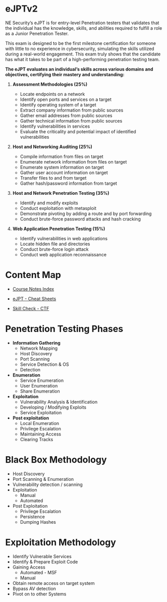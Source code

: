 # eJPTv2

NE Security’s eJPT is for entry-level Penetration testers that validates that the individual has the knowledge, skills, and abilities required to fulfill a role as a Junior Penetration Tester.

This exam is designed to be the first milestone certification for someone with little to no experience in cybersecurity, simulating the skills utilized during a real-world engagement. This exam truly shows that the candidate has what it takes to be part of a high-performing penetration testing team.

**The eJPT evaluates an individual’s skills across various domains and objectives, certifying their mastery and understanding:**

1. **Assessment Methodologies (25%)**
	- Locate endpoints on a network
	- Identify open ports and services on a target
	- Identify operating system of a target
	- Extract company information from public sources
	- Gather email addresses from public sources
	- Gather technical information from public sources
	- Identify vulnerabilities in services
	- Evaluate the criticality and potential impact of identified vulnerabilities

2. **Host and Networking Auditing (25%)**
	- Compile information from files on target
	- Enumerate network information from files on target
	- Enumerate system information on target
	- Gather user account information on target
	- Transfer files to and from target
	- Gather hash/password information from target

3. **Host and Network Penetration Testing (35%)**
	- Identify and modify exploits
	- Conduct exploitation with metasploit
	- Demonstrate pivoting by adding a route and by port forwarding
	- Conduct brute-force password attacks and hash cracking

4. **Web Application Penetration Testing (15%)**
	- Identify vulnerabilities in web applications
	- Locate hidden file and directories
	- Conduct brute-force login attack
	- Conduct web application reconnaissance

# Content Map

- [Course Notes Index](https://github.com/vladvdg/eJPTv2-Resource-Pack/blob/main/Course%20Notes%20Index.md)

</n>

- [eJPT - Cheat Sheets](https://github.com/vladvdg/eJPTv2-Resource-Pack/blob/main/eJPT%20-%20Cheat%20Sheets.md)

</n>

- [Skill Check - CTF](https://github.com/vladvdg/eJPTv2-Resource-Pack/blob/main/Skill-Check.md)

# Penetration Testing Phases

- **Information Gathering**
	- Network Mapping
	- Host Discovery
	- Port Scanning
	- Service Detection & OS
	- Detection
- **Enumeration**
	- Service Enumeration
	- User Enumeration
	- Share Enumeration
- **Exploitation**
	- Vulnerability Analysis & Identification
	- Developing / Modifying Exploits
	- Service Exploitation
- **Post exploitation**
	- Local Enumeration
	- Privilege Escalation
	- Maintaining Access
	- Clearing Tracks

# Black Box Methodology

- Host Discovery
- Port Scanning & Enumeration
- Vulnerability detection / scanning
- Exploitation
	- Manual
	- Automated
- Post Exploitation
	- Privilege Escalation
	- Persistence
	- Dumping Hashes

# Exploitation Methodology

- Identify Vulnerable Services
- Identify & Prepare Exploit Code
- Gaining Access
	- Automated - MSF
	- Manual
- Obtain remote access on target system
- Bypass AV detection
- Pivot on to other Systems
